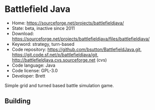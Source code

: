 # Battlefield Java

- Home: https://sourceforge.net/projects/battlefieldjava/
- State: beta, inactive since 2011
- Download: https://sourceforge.net/projects/battlefieldjava/files/battlefieldjava/
- Keyword: strategy, turn-based
- Code repository: https://github.com/bsutton/BattlefieldJava.git, https://git.code.sf.net/p/battlefieldjava/git, http://battlefieldjava.cvs.sourceforge.net (cvs)
- Code language: Java
- Code license: GPL-3.0
- Developer: Brett

Simple grid and turned based battle simulation game.

## Building
